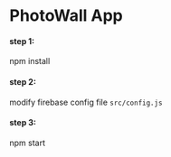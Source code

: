 # PhotoWall App

#### step 1:

npm install

#### step 2:

modify firebase config file `src/config.js`

#### step 3:

npm start
